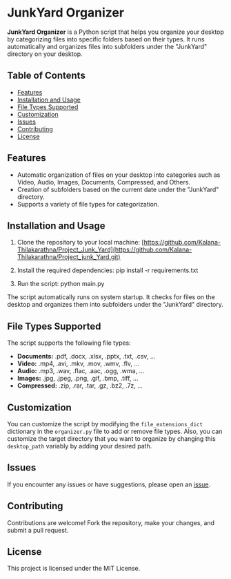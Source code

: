 # JunkYard Organizer

**JunkYard Organizer** is a Python script that helps you organize your desktop by categorizing files into specific folders based on their types. It runs automatically and organizes files into subfolders under the "JunkYard" directory on your desktop.

## Table of Contents

- [Features](#features)
- [Installation and Usage](#installation-and-usage)
- [File Types Supported](#file-types-supported)
- [Customization](#customization)
- [Issues](#issues)
- [Contributing](#contributing)
- [License](#license)

## Features

- Automatic organization of files on your desktop into categories such as Video, Audio, Images, Documents, Compressed, and Others.
- Creation of subfolders based on the current date under the "JunkYard" directory.
- Supports a variety of file types for categorization.

## Installation and Usage

1. Clone the repository to your local machine:
   [https://github.com/Kalana-Thilakarathna/Project_Junk_Yard](https://github.com/Kalana-Thilakarathna/Project_junk_Yard.git)
   
3. Install the required dependencies:
   pip install -r requirements.txt

4. Run the script:
   python main.py


The script automatically runs on system startup. It checks for files on the desktop and organizes them into subfolders under the "JunkYard" directory.

## File Types Supported

The script supports the following file types:

- **Documents:** .pdf, .docx, .xlsx, .pptx, .txt, .csv, ...
- **Video:** .mp4, .avi, .mkv, .mov, .wmv, .flv, ...
- **Audio:** .mp3, .wav, .flac, .aac, .ogg, .wma, ...
- **Images:** .jpg, .jpeg, .png, .gif, .bmp, .tiff, ...
- **Compressed:** .zip, .rar, .tar, .gz, .bz2, .7z, ...

## Customization

You can customize the script by modifying the `file_extensions_dict` dictionary in the `organizer.py` file to add or remove file types.
Also, you can customize the target directory that you want to organize by changing this `desktop_path` variably by adding your desired path.

## Issues

If you encounter any issues or have suggestions, please open an [issue](link-to-issues).

## Contributing

Contributions are welcome! Fork the repository, make your changes, and submit a pull request.

## License

This project is licensed under the MIT License.




